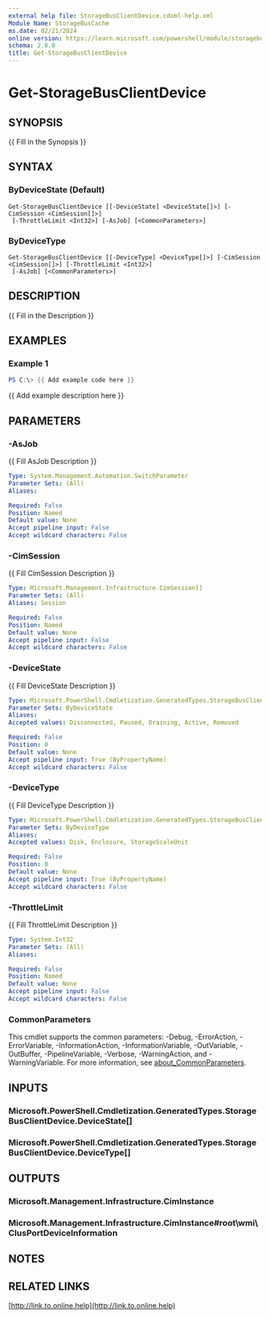 ```yaml
---
external help file: StorageBusClientDevice.cdxml-help.xml
Module Name: StorageBusCache
ms.date: 02/21/2024
online version: https://learn.microsoft.com/powershell/module/storagebuscache/get-storagebusclientdevice?view=windowsserver2025-ps&wt.mc_id=ps-gethelp
schema: 2.0.0
title: Get-StorageBusClientDevice
---
```


# Get-StorageBusClientDevice

## SYNOPSIS
{{ Fill in the Synopsis }}

## SYNTAX

### ByDeviceState (Default)
```
Get-StorageBusClientDevice [[-DeviceState] <DeviceState[]>] [-CimSession <CimSession[]>]
 [-ThrottleLimit <Int32>] [-AsJob] [<CommonParameters>]
```

### ByDeviceType
```
Get-StorageBusClientDevice [[-DeviceType] <DeviceType[]>] [-CimSession <CimSession[]>] [-ThrottleLimit <Int32>]
 [-AsJob] [<CommonParameters>]
```

## DESCRIPTION
{{ Fill in the Description }}

## EXAMPLES

### Example 1
```powershell
PS C:\> {{ Add example code here }}
```

{{ Add example description here }}

## PARAMETERS

### -AsJob
{{ Fill AsJob Description }}

```yaml
Type: System.Management.Automation.SwitchParameter
Parameter Sets: (All)
Aliases:

Required: False
Position: Named
Default value: None
Accept pipeline input: False
Accept wildcard characters: False
```

### -CimSession
{{ Fill CimSession Description }}

```yaml
Type: Microsoft.Management.Infrastructure.CimSession[]
Parameter Sets: (All)
Aliases: Session

Required: False
Position: Named
Default value: None
Accept pipeline input: False
Accept wildcard characters: False
```

### -DeviceState
{{ Fill DeviceState Description }}

```yaml
Type: Microsoft.PowerShell.Cmdletization.GeneratedTypes.StorageBusClientDevice.DeviceState[]
Parameter Sets: ByDeviceState
Aliases:
Accepted values: Disconnected, Paused, Draining, Active, Removed

Required: False
Position: 0
Default value: None
Accept pipeline input: True (ByPropertyName)
Accept wildcard characters: False
```

### -DeviceType
{{ Fill DeviceType Description }}

```yaml
Type: Microsoft.PowerShell.Cmdletization.GeneratedTypes.StorageBusClientDevice.DeviceType[]
Parameter Sets: ByDeviceType
Aliases:
Accepted values: Disk, Enclosure, StorageScaleUnit

Required: False
Position: 0
Default value: None
Accept pipeline input: True (ByPropertyName)
Accept wildcard characters: False
```

### -ThrottleLimit
{{ Fill ThrottleLimit Description }}

```yaml
Type: System.Int32
Parameter Sets: (All)
Aliases:

Required: False
Position: Named
Default value: None
Accept pipeline input: False
Accept wildcard characters: False
```

### CommonParameters
This cmdlet supports the common parameters: -Debug, -ErrorAction, -ErrorVariable, -InformationAction, -InformationVariable, -OutVariable, -OutBuffer, -PipelineVariable, -Verbose, -WarningAction, and -WarningVariable. For more information, see [about_CommonParameters](http://go.microsoft.com/fwlink/?LinkID=113216).

## INPUTS

### Microsoft.PowerShell.Cmdletization.GeneratedTypes.StorageBusClientDevice.DeviceState[]

### Microsoft.PowerShell.Cmdletization.GeneratedTypes.StorageBusClientDevice.DeviceType[]

## OUTPUTS

### Microsoft.Management.Infrastructure.CimInstance

### Microsoft.Management.Infrastructure.CimInstance#root\wmi\ClusPortDeviceInformation

## NOTES

## RELATED LINKS

[http://link.to.online.help](http://link.to.online.help)

